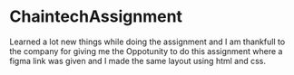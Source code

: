 # ChaintechAssignment
Learned a lot new things while doing the assignment and I am thankfull to the company for giving me the Oppotunity to do this assignment where a figma link was given and I made the same layout using html and css.
